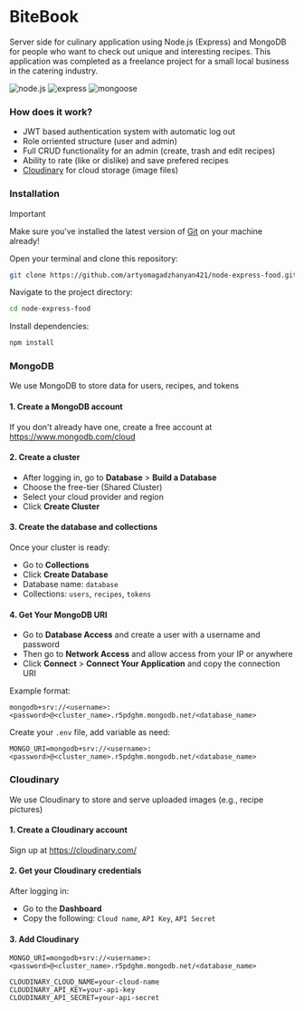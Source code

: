 # BiteBook

Server side for culinary application using Node.js (Express) and MongoDB for people who want to check out unique and interesting recipes. This application was completed as a freelance project for a small local business in the catering industry.

![node.js](https://img.shields.io/badge/node-v20.16.0-green?style=flat)
![express](https://img.shields.io/badge/express-^5.1.0-orange?style=flat)
![mongoose](https://img.shields.io/badge/mongoose-^8.13.2-green?style=flat)

### How does it work?

* JWT based authentication system with automatic log out
* Role orriented structure (user and admin)
* Full CRUD functionality for an admin (create, trash and edit recipes)
* Ability to rate (like or dislike) and save prefered recipes
* [Cloudinary](https://cloudinary.com/) for cloud storage (image files)

### Installation

> [!IMPORTANT]  
> Make sure you've installed the latest version of [Git](https://git-scm.com/) on your machine already!

Open your terminal and clone this repository:

```bash
git clone https://github.com/artyomagadzhanyan421/node-express-food.git
```

Navigate to the project directory:

```bash
cd node-express-food
```

Install dependencies:

```bash
npm install
```

### MongoDB

We use MongoDB to store data for users, recipes, and tokens

#### 1. Create a MongoDB account

If you don't already have one, create a free account at https://www.mongodb.com/cloud

#### 2. Create a cluster

* After logging in, go to **Database** > **Build a Database**
* Choose the free-tier (Shared Cluster)
* Select your cloud provider and region
* Click **Create Cluster**

#### 3. Create the database and collections

Once your cluster is ready:

* Go to **Collections**
* Click **Create Database**
* Database name: ```database```
* Collections: ```users```, ```recipes```, ```tokens```

#### 4. Get Your MongoDB URI

* Go to **Database Access** and create a user with a username and password
* Then go to **Network Access** and allow access from your IP or anywhere
* Click **Connect** > **Connect Your Application** and copy the connection URI

Example format:

```env
mongodb+srv://<username>:<password>@<cluster_name>.r5pdghm.mongodb.net/<database_name>
```

Create your ```.env``` file, add variable as need:

```env
MONGO_URI=mongodb+srv://<username>:<password>@<cluster_name>.r5pdghm.mongodb.net/<database_name>
```

### Cloudinary

We use Cloudinary to store and serve uploaded images (e.g., recipe pictures)

#### 1. Create a Cloudinary account

Sign up at https://cloudinary.com/

#### 2. Get your Cloudinary credentials

After logging in:

* Go to the **Dashboard**
* Copy the following: ```Cloud name```, ```API Key```, ```API Secret```

#### 3. Add Cloudinary

```env
MONGO_URI=mongodb+srv://<username>:<password>@<cluster_name>.r5pdghm.mongodb.net/<database_name>

CLOUDINARY_CLOUD_NAME=your-cloud-name
CLOUDINARY_API_KEY=your-api-key
CLOUDINARY_API_SECRET=your-api-secret
```